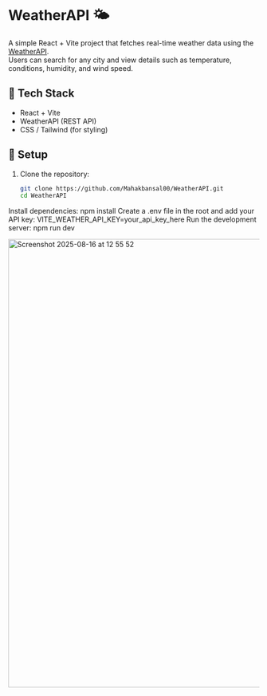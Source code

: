 # WeatherAPI 🌤️

A simple React + Vite project that fetches real-time weather data using the [WeatherAPI](https://www.weatherapi.com/).  
Users can search for any city and view details such as temperature, conditions, humidity, and wind speed.  

## 🚀 Tech Stack
- React + Vite  
- WeatherAPI (REST API)  
- CSS / Tailwind (for styling)  

## 🔧 Setup
1. Clone the repository:
   ```bash
   git clone https://github.com/Mahakbansal00/WeatherAPI.git
   cd WeatherAPI
Install dependencies:
npm install
Create a .env file in the root and add your API key:
VITE_WEATHER_API_KEY=your_api_key_here
Run the development server:
npm run dev

<img width="1440" height="900" alt="Screenshot 2025-08-16 at 12 55 52" src="/Users/mahak/Desktop/WeatherAPI/Readme.png" />

